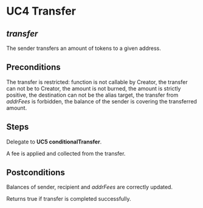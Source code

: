 # UC4 Transfer
## <i>transfer</i>

The sender transfers an amount of tokens to a given address.

## Preconditions
The transfer is restricted: function is not callable by Creator, the transfer can not be to Creator, the amount is not burned, the amount is strictly positive, the destination can not be the alias target, the transfer from <i>addrFees</i> is forbidden, the balance of the sender is covering the transferred amount.

## Steps
Delegate to <b>UC5 conditionalTransfer</b>.

A fee is applied and collected from the transfer.

## Postconditions
Balances of sender, recipient and <i>addrFees</i> are correctly updated.

Returns true if transfer is completed successfully.
